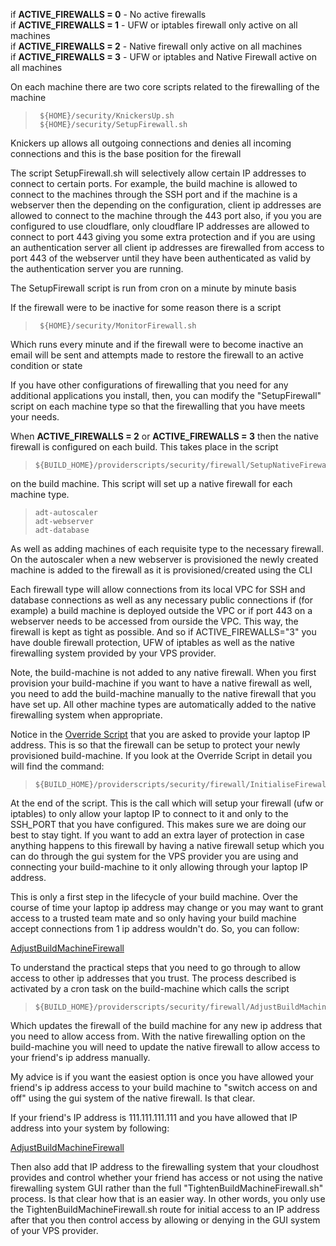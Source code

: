 if **ACTIVE_FIREWALLS = 0** - No active firewalls  
if **ACTIVE_FIREWALLS = 1** - UFW or iptables firewall only active on all machines   
if **ACTIVE_FIREWALLS = 2** - Native firewall only active on all machines  
if **ACTIVE_FIREWALLS = 3** - UFW or iptables and Native Firewall active on all machines  

On each machine there are two core scripts related to the firewalling of the machine

>      ${HOME}/security/KnickersUp.sh
>      ${HOME}/security/SetupFirewall.sh

Knickers up allows all outgoing connections and denies all incoming connections and this is the base position for the firewall

The script SetupFirewall.sh will selectively allow certain IP addresses to connect to certain ports. For example, the build machine is allowed to connect to the machines through the SSH port and if the machine is a webserver then the depending on the configuration, client ip addresses are allowed to connect to the machine through the 443 port also, if you you are configured to use cloudflare, only cloudflare IP addresses are allowed to connect to port 443 giving you some extra protection and if you are using an authentication server all client ip addresses are firewalled from access to port 443 of the webserver until they have been authenticated as valid by the authentication server you are running. 

The SetupFirewall script is run from cron on a minute by minute basis

If the firewall were to be inactive for some reason there is a script

>      ${HOME}/security/MonitorFirewall.sh

Which runs every minute and if the firewall were to become inactive an email will be sent and attempts made to restore the firewall to an active condition or state

If you have other configurations of firewalling that you need for any additional applications you install, then, you can modify the "SetupFirewall" script on each machine type so that the firewalling that you have meets your needs. 

When **ACTIVE_FIREWALLS = 2** or **ACTIVE_FIREWALLS = 3** then the native firewall is configured on each build. This takes place in the script

>     ${BUILD_HOME}/providerscripts/security/firewall/SetupNativeFirewall.sh

on the build machine. This script will set up a native firewall for each machine type. 

>     adt-autoscaler
>     adt-webserver
>     adt-database

As well as adding machines of each requisite type to the necessary firewall. On the autoscaler when a new webserver is provisioned the newly created machine is added to the firewall as it is provisioned/created using the CLI

Each firewall type will allow connections from its local VPC for SSH and database connections as well as any necessary public connections if (for example) a build machine is deployed outside the VPC or if port 443 on a webserver needs to be accessed from ourside the VPC. This way, the firewall is kept as tight as possible. And so if ACTIVE_FIREWALLS="3" you have double firewall protection, UFW of iptables as well as the native firewalling system provided by your VPS provider. 

Note, the build-machine is not added to any native firewall. When you  first provision your build-machine if you want to have a native firewall as well, you need to add the build-machine manually to the native firewall that you have set up. All other machine types are automatically added to the native firewalling system when appropriate. 

Notice in the [Override Script](https://github.com/wintersys-projects/adt-build-machine-scripts/blob/main/templatedconfigurations/templateoverrides/OverrideScript.sh) that you are asked to provide your laptop IP address.
This is so that the firewall can be setup to protect your newly provisioned build-machine.
If you look at the Override Script in detail you will find the command:

>     ${BUILD_HOME}/providerscripts/security/firewall/InitialiseFirewall.sh 

At the end of the script. This is the call which will setup your firewall (ufw or iptables) to only allow your laptop IP to connect to it and only to the SSH_PORT that you have configured.
This makes sure we are doing our best to stay tight. 
If you want to add an extra layer of protection in case anything happens to this firewall by having a native firewall setup which you can do through the gui system for the VPS provider you are using and connecting your build-machine to it only allowing through your laptop IP address.

This is only a first step in the lifecycle of your build machine. Over the course of time your laptop ip address may change or you may want to grant access to a trusted team mate and so only having your build machine accept connections from 1 ip address wouldn't do. So, you can follow:

[AdjustBuildMachineFirewall](../Deployment/AdjustBuildMachineAccess.md)

To understand the practical steps that you need to go through to allow access to other ip addresses that you trust. The process described is activated by a cron task on the build-machine which calls the script

>     ${BUILD_HOME}/providerscripts/security/firewall/AdjustBuildMachineFirewall.sh

Which updates the firewall of the build machine for any new ip address that you need to allow access from. With the native firewalling option on the build-machine you will need to update the native firewall to allow access to your friend's ip address manually. 

My advice is if you want the easiest option is once you have allowed your friend's ip address access to your build machine to "switch access on and off" using the gui system of the native firewall. Is that clear. 

If your friend's IP address is 111.111.111.111 and you have allowed that IP address into your system by following:

[AdjustBuildMachineFirewall](../Deployment/AdjustBuildMachineAccess.md)

Then also add that IP address to the firewalling system that your cloudhost provides and control whether your friend has access or not using the native firewalling system GUI rather than the full "TightenBuildMachineFirewall.sh" process. Is that clear how that is an easier way. In other words, you  only use the TightenBuildMachineFirewall.sh route for initial access to an IP address after that you then control access by allowing or denying in the GUI system of your VPS provider.
